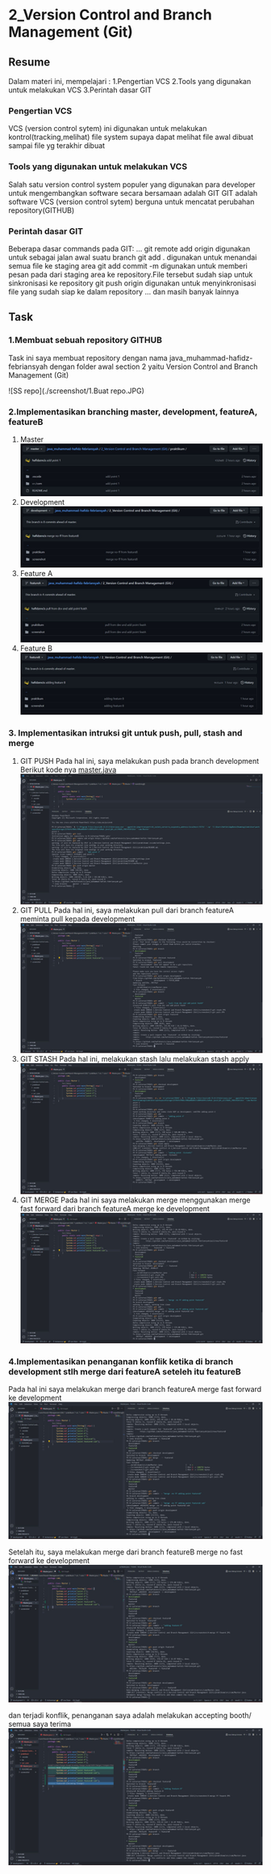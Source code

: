 # 2_Version Control and Branch Management (Git)

## Resume

Dalam materi ini, mempelajari :
1.Pengertian VCS
2.Tools yang digunakan untuk melakukan VCS
3.Perintah dasar GIT

### Pengertian VCS

VCS (version control sytem) ini digunakan untuk melakukan kontrol(tracking,melihat) file system supaya dapat melihat
file awal dibuat sampai file yg terakhir dibuat

### Tools yang digunakan untuk melakukan VCS

Salah satu version control system populer yang digunakan para developer untuk
mengembangkan software secara bersamaan adalah GIT
GIT adalah software VCS (version control sytem) berguna
untuk mencatat perubahan repository(GITHUB)

### Perintah dasar GIT

Beberapa dasar commands pada GIT:
...
git remote add origin <link github> digunakan untuk sebagai jalan awal suatu branch
git add . digunakan untuk menandai semua file ke staging area
git add commit -m <pesan disampaikan> digunakan untuk memberi pesan pada dari staging area ke repository.File tersebut sudah siap untuk sinkronisasi ke repository
git push origin <nama branch> digunakan untuk menyinkronisasi file yang sudah siap ke dalam repository
...
dan masih banyak lainnya

## Task

### 1.Membuat sebuah repository GITHUB

Task ini saya membuat repository dengan nama java_muhammad-hafidz-febriansyah dengan folder awal section 2 yaitu Version Control and Branch Management (Git)

![SS repo](./screenshot/1.Buat repo.JPG)

### 2.Implementasikan branching master, development, featureA, featureB

1. Master
   ![SS repo msttr](<https://github.com/hafidzencis/java_muhammad-hafidz-febriansyah/blob/master/2_Version%20Control%20and%20Branch%20Management%20(Git)/screenshot/2.1%20mstr.JPG>)
2. Development
   ![SS repo dev](<https://github.com/hafidzencis/java_muhammad-hafidz-febriansyah/blob/master/2_Version%20Control%20and%20Branch%20Management%20(Git)/screenshot/2.2%20dev.JPG>)
3. Feature A
   ![SS repo feat A](<https://github.com/hafidzencis/java_muhammad-hafidz-febriansyah/blob/master/2_Version%20Control%20and%20Branch%20Management%20(Git)/screenshot/2.3%20featA.JPG>)
4. Feature B
   ![SS repo feat B](<https://github.com/hafidzencis/java_muhammad-hafidz-febriansyah/blob/master/2_Version%20Control%20and%20Branch%20Management%20(Git)/screenshot/2.4%20featB.JPG>)

### 3. Implementasikan intruksi git untuk push, pull, stash and merge

1. GIT PUSH
   Pada hal ini, saya melakukan push pada branch development
   Berikut kode nya
   [master.java](<https://github.com/hafidzencis/java_muhammad-hafidz-febriansyah/blob/4329e858711e4e2bb787000e79e3bfcc5a8de937/2_Version%20Control%20and%20Branch%20Management%20(Git)/praktikum/src/com/Master.java>)
   ![SS push](<https://github.com/hafidzencis/java_muhammad-hafidz-febriansyah/blob/master/2_Version%20Control%20and%20Branch%20Management%20(Git)/screenshot/1-git%20push.JPG>)
2. GIT PULL
   Pada hal ini, saya melakukan pull dari branch featureA meminta pull kepada development
   ![SS pull](<https://github.com/hafidzencis/java_muhammad-hafidz-febriansyah/blob/master/2_Version%20Control%20and%20Branch%20Management%20(Git)/screenshot/3-git%20pull.JPG>)
3. GIT STASH
   Pada hal ini, melakukan stash lalu melakukan stash apply
   ![SS stash](<https://github.com/hafidzencis/java_muhammad-hafidz-febriansyah/blob/master/2_Version%20Control%20and%20Branch%20Management%20(Git)/screenshot/2-git%20stash.JPG>)
4. GIT MERGE
   Pada hal ini saya melakukan merge menggunakan merge fast forward dari branch featureA merge ke development
   ![SS merge](<https://github.com/hafidzencis/java_muhammad-hafidz-febriansyah/blob/master/2_Version%20Control%20and%20Branch%20Management%20(Git)/screenshot/4-merge%20ff%20foward.JPG>)

### 4.Implementasikan penanganan konflik ketika di branch development stlh merge dari featureA seteleh itu featureB

Pada hal ini saya melakukan merge dari branch featureA merge fast forward ke development
![SS mergeff](<https://github.com/hafidzencis/java_muhammad-hafidz-febriansyah/blob/master/2_Version%20Control%20and%20Branch%20Management%20(Git)/screenshot/4-merge%20ff%20foward.JPG>)

Setelah itu, saya melakukan merge dari branch featureB merge no fast forward ke development
![SS mergenoff](<https://github.com/hafidzencis/java_muhammad-hafidz-febriansyah/blob/master/2_Version%20Control%20and%20Branch%20Management%20(Git)/screenshot/4-merge%20noff%20accepting%20incoming.JPG>)

dan terjadi konflik, penanganan saya adalah melakukan accepting booth/ semua saya terima
![SS nonkonflik](<https://github.com/hafidzencis/java_muhammad-hafidz-febriansyah/blob/master/2_Version%20Control%20and%20Branch%20Management%20(Git)/screenshot/4-merge%20noff%20conflict.JPG>)
